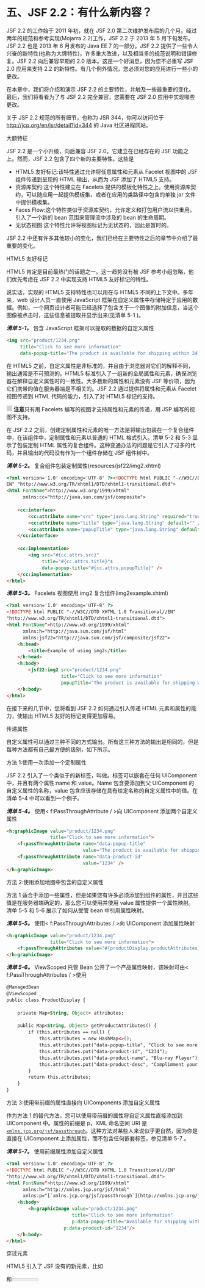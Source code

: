 # 五、JSF 2.2：有什么新内容？

JSF 2.2 的工作始于 2011 年初，就在 JSF 2.0 第二次维护发布后的几个月。经过两年的规范和参考实现(Mojarra 2.2)工作，JSF 2.2 于 2013 年 5 月下旬发布。JSF 2.2 也是 2013 年 6 月发布的 Java EE 7 的一部分。JSF 2.2 提供了一些令人兴奋的新特性(也称为大牌特性)，许多重大改进，以及相当多的规范说明和错误修复。JSF 2.2 向后兼容早期的 2.0 版本。这是一个好消息，因为您不必重写 JSF 2.0 应用来支持 2.2 的新特性。有几个例外情况，您必须对您的应用进行一些小的更改。

在本章中，我们将介绍和演示 JSF 2.2 的主要特性，并触及一些最重要的变化。最后，我们将看看为了与 JSF 2.2 完全兼容，您需要在 JSF 2.0 应用中实现哪些更改。

关于 JSF 2.2 规范的所有细节，也称为 JSR 344，你可以访问位于 http://jcp.org/en/jsr/detail?id=344 的 Java 社区进程网站。

大额特征

JSF 2.2 是一个小升级，向后兼容 JSF 2.0。它建立在已经存在的 JSF 功能之上。然而，JSF 2.2 包含了四个新的主要特性。这些是

*   HTML5 友好标记:该特性通过允许将任意属性和元素从 Facelet 视图中的 JSF 组件传递到呈现的 HTML 输出，从而为 JSF 添加了 HTML5 支持。
*   资源库契约:这个特性建立在 Facelets 提供的模板化特性之上。使用资源库契约，可以随应用一起提供模板集，或者在应用的类路径中包含的单独 jar 文件中提供模板集。
*   Faces Flow:这个特性类似于资源库契约，允许定义和打包用户流以供重用。引入了一个新的 bean 范围来管理流中涉及的 bean 的生命周期。
*   无状态视图:这个特性允许将视图标记为无状态的，因此是暂时的。

JSF 2.2 中还有许多其他较小的变化，我们已经在主要特性之后的章节中介绍了最重要的变化。

HTML5 友好标记

HTML5 肯定是目前最热门的话题之一。这一趋势没有被 JSF 参考小组忽略，他们优先考虑在 JSF 2.2 中实现支持 HTML5 友好标记的特性。

说实话，实现的 HTML5 支持特性也可以用在与 HTML5 不同的上下文中。多年来，web 设计人员一直使用 JavaScript 框架在自定义属性中存储特定于应用的数据。例如，一个网页设计者可能已经选择了包含关于一个图像的附加信息，当这个图像被点击时，这些信息被提取并显示出来(见清单 5-1 )。

***清单 5-1。*** 包含 JavaScript 框架可以提取的数据的自定义属性

```html
<img src="product/1234.png"
     title="Click to see more information"
     data-popup-title="The product is available for shipping within 24 hours"/>
```

在 HTML5 之前，自定义属性是非标准的，并且由于浏览器对它们的解释不同，输出通常是不可预测的。HTML5 标准引入了一组新的全局属性和元素，确保浏览器在解释自定义属性时的一致性。大多数新的属性和元素没有 JSF 等价项，因为它们携带的值在服务器端是不相关的。JSF 2.2 通过提供将属性和元素从 Facelet 视图传递到 HTML 代码的能力，引入了对 HTML5 标记的支持。

![image](img/00010.jpeg) **注意**只有用 Facelets 编写的视图才支持属性和元素的传递，用 JSP 编写的视图不支持。

在 JSF 2.2 之前，创建定制属性和元素的唯一方法是将输出包装在一个复合组件中，在该组件中，定制属性和元素以普通的 HTML 格式引入。清单 5-2 和 5-3 显示了包装定制 HTML 属性的复合组件。这种变通办法的问题是它引入了过多的代码，并且输出的代码没有作为一个组件存储在 JSF 组件树中。

***清单 5-2。*** 复合组件包装定制属性(resources/jsf22/img2.xhtml)

```html
<?xml version='1.0' encoding='UTF-8' ?><!DOCTYPE html PUBLIC "-//W3C//DTD XHTML 1.0 Transitional//
EN" "http://www.w3.org/TR/xhtml1/DTD/xhtml1-transitional.dtd">
<html FontName">http://www.w3.org/1999/xhtml"
      xmlns:cc="http://java.sun.com/jsf/composite">

    <cc:interface>
        <cc:attribute name="src" type="java.lang.String" required="true" />
        <cc:attribute name="title" type="java.lang.String" default="" />
        <cc:attribute name="popupTitle" type="java.lang.String" default="" />
    </cc:interface>

    <cc:implementation>
        <img src="#{cc.attrs.src}"
             title="#{cc.attrs.title}"s
             data-popup-title="#{cc.attrs.popupTitle}" />
    </cc:implementation>
</html>
```

***清单 5-3。*** Facelets 视图使用 img2 复合组件(img2example.xhtml)

```html
<?xml version='1.0' encoding='UTF-8' ?>
<!DOCTYPE html PUBLIC "-//W3C//DTD XHTML 1.0 Transitional//EN"
"http://www.w3.org/TR/xhtml1/DTD/xhtml1-transitional.dtd">
<html FontName">http://www.w3.org/1999/xhtml"
      xmlns:h="http://java.sun.com/jsf/html"
      xmlns:jsf22="http://java.sun.com/jsf/composite/jsf22">
    <h:head>
        <title>Example of using img2</title>
    </h:head>
    <h:body>
        <jsf22:img2 src="product/1234.png"
                    title="Click to see more information"
                    popupTitle="The product is available for shipping within 24 hours" />
    </h:body>
</html>
```

在接下来的几节中，您将看到 JSF 2.2 如何通过引入传递 HTML 元素和属性的能力，使输出 HTML5 友好的标记变得更加容易。

传递属性

自定义属性可以通过三种不同的方式输出。所有这三种方法的输出是相同的，但是每种方法都有自己最方便的级别，如下所示。

方法 1:使用<passthroughattribute>一次添加一个定制属性</passthroughattribute>

JSF 2.2 引入了一个类似于<param>的新标签，叫做<passthroughattribute>。标签可以嵌套在任何 UIComponent 中，并且有两个属性:name 和 value。Name 包含要添加到父 UIComponent 的自定义属性的名称，value 包含应该存储在具有给定名称的自定义属性中的值。在清单 5-4 中可以看到一个例子。</passthroughattribute>

***清单 5-4。*** 使用< f:PassThroughAttribute / >向 UIComponent 添加两个自定义属性

```html
<h:graphicImage value="product/1234.png"
                title="Click to see more information">
    <f:passThroughAttribute name="data-popup-title"
                            value="The product is available for shipping within 24 hours" />
    <f:passThroughAttribute name="data-product-id"
                            value="1234" />
</h:graphicImage>
```

方法 2:使用<passthroughattributes>添加地图中包含的自定义属性</passthroughattributes>

方法 1 适合于添加一些属性，但是如果您有许多必须添加到组件的属性，并且这些值是在服务器端确定的，那么您可以使用<passthroughattributes>并使用 value 属性提供一个属性映射。清单 5-5 和 5-6 展示了如何从受管 bean 中引用属性映射。</passthroughattributes>

***清单 5-5。*** 使用< f:PassThroughAttributes / >向 UIComponent 添加属性映射

```html
<h:graphicImage value="product/1234.png"
                title="Click to see more information">
    <f:passThroughAttributes value="#{productDisplay.productAttributes}" />
</h:graphicImage>
```

***清单 5-6。*** ViewScoped 托管 Bean 公开了一个产品属性映射，该映射可由< f:PassThroughAttributes / >使用

```html
@ManagedBean
@ViewScoped
public class ProductDisplay {

    private Map<String, Object> attributes;

    public Map<String, Object> getProductAttributes() {
        if (this.attributes == null) {
            this.attributes = new HashMap<>();
            this.attributes.put("data-popup-title", "Click to see more information");
            this.attributes.put("data-product-id", "1234");
            this.attributes.put("data-product-name", "Blu-ray Player");
            this.attributes.put("data-product-desc", "Complimment your entertainment...");
        }
        return this.attributes;
    }
}
```

方法 3:使用带前缀的属性直接向 UIComponents 添加自定义属性

作为方法 1 的替代方法，您可以使用带前缀的属性将自定义属性直接添加到 UIComponent 中。属性的前缀是 p，XML 命名空间 URI 是[`xmlns.jcp.org/jsf/passthrough`](http://xmlns.jcp.org/jsf/passthrough)。这种方法对某些人来说似乎更自然，因为你是直接在 UIComponent 上添加属性，而不包含任何嵌套标签，参见清单 5-7 。

***清单 5-7。*** 使用前缀属性添加自定义属性

```html
<?xml version='1.0' encoding='UTF-8' ?>
<!DOCTYPE html PUBLIC "-//W3C//DTD XHTML 1.0 Transitional//EN"
"http://www.w3.org/TR/xhtml1/DTD/xhtml1-transitional.dtd">
<html FontName">http://www.w3.org/1999/xhtml"
      xmlns:h="http://xmlns.jcp.org/jsf/html"
      xmlns:p="[`xmlns.jcp.org/jsf/passthrough`](http://xmlns.jcp.org/jsf/passthrough)">
    <h:body>
        <h:graphicImage value="product/1234.png"
                        title="Click to see more information"
                        p:data-popup-title="Available for shipping within 24 hours"
                     p:data-product-id="1234"/>
    </h:body>
</html>
```

穿过元素

HTML5 引入了 JSF 没有的新元素，比如

<section>和<meter>。为了避免页面作者回到编写复合组件的工作中，引入了属性名称空间(jsf)。jsf 名称空间包含通常在 UIComponent 上找到的属性。当使用 jsf 名称空间时，Facelets 会检测到您希望将标记视为 UIComponent，并相应地对其进行映射。在清单 5-8 中，<进度>标签通过使用 jsf:id 属性被转换成 UIComponent。

***清单 5-8。*** 使用 jsf 属性命名空间传递元素

```html
<?xml version='1.0' encoding='UTF-8' ?>
<!DOCTYPE html PUBLIC "-//W3C//DTD XHTML 1.0 Transitional//EN"
"http://www.w3.org/TR/xhtml1/DTD/xhtml1-transitional.dtd">
<html FontName">http://www.w3.org/1999/xhtml"
      xmlns:h="http://xmlns.jcp.org/jsf/html"
      xmlns:jsf="http://xmlns.jcp.org/jsf">
    <h:body>
        <h:form>
            <progress jsf:id="progressbar"
                      value="#{imageGeneration.progress}"
                      max="100" />
        </h:form>
    </h:body>
</html>
```

从技术上来说，Facelets TagDecorator 负责将定制元素视为 UIComponents。在某些情况下，TagDecorator 会识别出与 HTML 标记完全相同的 UIComponent。在清单 5-9 中，HTML 标签和 JSF 标签将产生相同的输出和组件树。如果你喜欢尽可能接近 HTML 来写你的观点，这是对 JSF 的一个很好的补充。

***清单 5-9。***HTML 和 JSF 标签之间的自动映射

```html
<?xml version='1.0' encoding='UTF-8' ?>
<!DOCTYPE html PUBLIC "-//W3C//DTD XHTML 1.0 Transitional//EN"
"http://www.w3.org/TR/xhtml1/DTD/xhtml1-transitional.dtd">
<html FontName">http://www.w3.org/1999/xhtml"
      xmlns:h="http://xmlns.jcp.org/jsf/html"
      xmlns:jsf="http://xmlns.jcp.org/jsf">
    <h:body>
        <h:form>
            <input type="text" jsf:value="#{registration.firstName}" />
            <h:inputText value="#{registration.lastName}" />
        </h:form>
    </h:body>
</html>
```

资源库契约

JSF 2.0 引入了资源库，级联样式表、javascripts、图像和复合组件驻留在 resources/目录中，或者打包在 JAR 文件的 META-INF/resources 目录中。资源库契约通过引入拥有多个资源库的可能性，将这一特性向前推进了一步。使用资源库契约，您可以将模板映射到应用中的特定视图。例如，您可以为匿名用户和经过身份验证的用户或者应用的不同部分使用单独的模板和资源。与普通资源一样，您可以在 contracts/目录下的应用中包含资源库协定，或者通过将协定打包到 META-INF/contracts 目录下的 JAR 文件中。将 JAR 文件放在 WEB-INF/lib 目录中，应用会自动发现它。

![image](img/00010.jpeg) **提示**为了加快资源库契约的发现，在包含契约的目录中放置一个名为 javax.faces.contract.xml 的文件。目前该文件没有任何内容，但在即将推出的版本中可能会有所改变。

有两种使用合同的方法。第一种方法将通过 URL 模式自动将契约映射到视图上。第二种方法在视图中显式声明契约。这些方法可以结合使用，以获得最大的灵活性。首先，我们将看看如何创建资源库契约；然后，我们将看看在应用中应用它们的两种方法。

资源库契约的目标是使一组模板可用，这些模板可由不知道可用资源库契约中正在使用的确切模板的模板客户端重用。因此，资源库契约应该使用相同的模板和内容区域名称。也就是说，模板文件必须具有相同的文件名，并且<insert>标记必须使用相同的名称。</insert>

例如，我们将在一个应用中创建两个合同。第一个合同在清单 5-10 和清单 5-11 实施，第二个合同在清单 5-12 和清单 5-13 实施。两个模板的区别在于配色方案和帮助文本。

***清单 5-10。*** 文件结构中的"基础"资源库合同应用目录

```html
| contracts/
| contracts/basic/page-template.xhtml
| contracts/basic/layout.css
| contracts/basic/page.css
```

***清单 5-11。*** 合同目录/基础/页面-模板. xhtml

```html
<?xml version='1.0' encoding='UTF-8' ?>
<!DOCTYPE html PUBLIC "-//W3C//DTD XHTML 1.0 Transitional//EN"
"http://www.w3.org/TR/xhtml1/DTD/xhtml1-transitional.dtd">
<html FontName">http://www.w3.org/1999/xhtml"
      xmlns:p="http://xmlns.jcp.org/jsf/passthrough"
      xmlns:jsf="http://xmlns.jcp.org/jsf"
      xmlns:ui="http://xmlns.jcp.org/jsf/facelets"
      xmlns:h="http://xmlns.jcp.org/jsf/html">

    <h:head>
        <h:outputStylesheet name="page.css" />
        <h:outputStylesheet name="layout.css" />
        <title><ui:insert name="page-title" /></title>
    </h:head>

    <h:body>
        <div id="top" class="top">
            <ui:insert name="top" />
        </div>

        <div id="content" class="center_content">
            <ui:insert name="content" />
        </div>
    </h:body>
</html>
```

***清单 5-12。*** 文件结构资源库合同后添加一个"基本-附加"合同

```html
| contracts/
| contracts/basic/page-template.xhtml
| contracts/basic/layout.css
| contracts/basic/page.css
| contracts/basic-plus/page-template.xhtml
| contracts/basic-plus/layout.css
| contracts/basic-plus/page.css
| contracts/basic-plus/logo.png
```

***清单 5-13。*** 合同目录/基础-附加/页面-模板. xhtml

```html
<?xml version='1.0' encoding='UTF-8' ?>
<!DOCTYPE html PUBLIC "-//W3C//DTD XHTML 1.0 Transitional//EN"
"http://www.w3.org/TR/xhtml1/DTD/xhtml1-transitional.dtd">
<html FontName">http://www.w3.org/1999/xhtml"
      xmlns:p="http://xmlns.jcp.org/jsf/passthrough"
      xmlns:jsf="http://xmlns.jcp.org/jsf"
      xmlns:ui="http://xmlns.jcp.org/jsf/facelets"
      xmlns:h="http://xmlns.jcp.org/jsf/html">

    <h:head>
        <h:outputStylesheet name="page.css" />
        <h:outputStylesheet name="layout.css" />
        <title><ui:insert name="page-title" /></title>
    </h:head>

    <h:body>
        <div id="top" class="top">
           <h:graphicImage id="logo" name="logo.png" />
            <ui:insert name="top" />
        </div>

        <div id="help" class="left">
            Welcome to JSF 2.2\. This example demonstrates how to use Resource Library Contracts.
        </div>

        <div id="content" class="right ">
            <ui:insert name="content" />
        </div>

        <div id="top" class="top">
           You can find more information about JSF 2.2 at the
            <a href="http://jcp.org/en/jsr/detail?id=344">JCP website</a>
       </div>
    </h:body>
</html>
```

从清单 5-11 中可以看出，资源库契约模板就像普通的 Facelets 模板一样。由于这个模板将是我们合同的基础，我们必须记下并重用模板文件名以及内容区域。也就是说，我们的模板文件必须命名为 page-template.xhtml，并且我们必须坚持使用<ui:insert name = " page-title "/>来插入页面的标题，< ui:insert name="top" / >来插入页面的页眉，< ui:insert name="content" / >来插入页面的内容。您可以自由地更改资源库合同中的所有内容，包括样式表和图像。我们资源库契约的唯一名称是/contracts 下的目录名，也就是 basic。要创建另一个资源库契约，只需在/contracts 下创建一个具有唯一名称的目录，其中包含同名的模板。清单 5-12 显示了在创建了基本加合同之后合同目录的结构。

正如您在清单 5-13 中看到的，模板名称是相同的(page-template.xhtml)，内容区域也是相同的(page-title，top，content)。basic 和 basic-plus 遵循相同的约定，可以由相同的模板客户端使用。

资源库契约已经就绪，可以使用了。

方法 1:通过 URL 模式在视图上映射契约

可以通过 URL 模式指定使用哪个契约 。当您希望将不同的资源库应用于不同的部分或访问级别时，这很有用。例如，您可能希望对匿名用户和管理员应用单独的资源库。您可以将资源库契约映射到 applications 标记内 faces-config.xml 中的视图。

在清单 5-14 中，当访问/admin 下的视图时，应用基本的资源库契约。所有其他视图都使用 basic-plus 资源库，其中包含更多帮助信息。

***清单 5-14。*** 对通过/admin/*访问的视图和其余视图应用单独的契约

```html
<?xml version='1.0' encoding='UTF-8'?>
<faces-config version="2.2"
              FontName">http://xmlns.jcp.org/xml/ns/javaee"
              xmlns:xsi="http://www.w3.org/2001/XMLSchema-instance"
              xsi:schemaLocation="http://xmlns.jcp.org/xml/ns/javaee
http://xmlns.jcp.org/xml/ns/javaee/web-facesconfig_2_2.xsd">

    <application>

        <resource-library-contracts>

            <contract-mapping>
                <url-pattern>/admin/*</url-pattern>
                <contracts>basic</contracts>
            </contract-mapping>

            <contract-mapping>
                <url-pattern>*</url-pattern>
                <contracts>basic-plus</contracts>
            </contract-mapping>

        </resource-library-contracts>

    </application>
</faces-config>
```

![image](img/00010.jpeg) **提示**可以将多个合同映射到一个映射。在这种情况下，它将依次检查每个合同，寻找所需的模板。一旦找到模板，它将停止处理其他合同。

**方法二:在每个视图**上指定合同

 **通过在每个视图上指定契约，您可以让您的应用由用户来设置皮肤。也就是说，您可以允许用户选择为您的应用应用哪个合同。通过将视图包含在一个<view>标签中，您可以将合同应用到模板客户端，在标签中，您可以指定要在合同属性中应用的合同名称，例如<view contracts="basic">。您可以替换视图契约的显式声明，但是使用 EL 绑定，例如<view contracts="#{userSession.contract}">，如清单 5-15 和清单 5-16 所示。</view></view></view>

***清单 5-15。*** 允许用户选择要应用到视图的合同

```html
<?xml version='1.0' encoding='UTF-8' ?>
<!DOCTYPE html PUBLIC "-//W3C//DTD XHTML 1.0 Transitional//EN"
"http://www.w3.org/TR/xhtml1/DTD/xhtml1-transitional.dtd">
<html FontName">http://www.w3.org/1999/xhtml"
      xmlns:h="http://xmlns.jcp.org/jsf/html"
      xmlns:ui="http://xmlns.jcp.org/jsf/facelets"
      xmlns:f="http://xmlns.jcp.org/jsf/core"
      xmlns:p="http://xmlns.jcp.org/jsf/passthrough">
    <f:view contracts="#{userSession.contract}">
        <ui:composition template="/page-template.xhtml">
            <ui:define name="page-title">Welcome to JSF 2.2</ui:define>
            <ui:define name="content">
                <h:form>
                    Select a template
                    <h:selectOneRadio value="#{userSession.contract}" layout="pageDirection" required="true">
                        <f:selectItem itemValue="basic" itemLabel="Basic" />
                        <f:selectItem itemValue="basic-plus" itemLabel="Basic Plus" />
                    </h:selectOneRadio>
                    <h:commandButton value="Save" />
                </h:form>
            </ui:define>
            <ui:define name="top">Template: #{userSession.contract}</ui:define>
        </ui:composition>
    </f:view>
</html>
```

***清单 5-16。*** 会话范围的托管 Bean 用于存储选中的合同

```html
import javax.faces.bean.ManagedBean;
import javax.faces.bean.SessionScoped;

@ManagedBean
@SessionScoped
public class UserSession {

    private String contract = "basic";

    public String getContract() {
        return contract;
    }

    public void setContract(String contract) {
        this.contract = contract;
    }
}
```

清单 5-16 可以扩展为从 cookie 或数据库中选择合同，这样用户就不必每次使用应用时都选择要应用的合同。

将合同映射到视图的方法取决于您的应用需求。您可以混合使用这两种方法来获得最大的灵活性。

面流

自从引入 JavaServer Faces 以来，开发人员一直抱怨缺少对覆盖用户流的范围的支持，比如向导和多步注册表单。在 JSF 2.0 中，引入了@ViewScope 注释来支持在同一视图中的可变持久性。@ConversationScoped 是在 JSF 2.0 中为 CDI(组件依赖注入)bean 引入的，通过将 javax . enterprise . context . conversation 接口注入受管 bean，可以开始和结束长时间运行的对话。使用@ViewScope 和@ConversationScoped scopes，您可以实现多步注册表单和向导，但是一旦实现，您会发现最终产品相当分散，不容易重用。Faces flows 通过提供一个完全集成的解决方案来解决这些缺点，在这个解决方案中，您可以在一个受托管 beanss 支持的流定义中指定多个用户流，受托管 bean 用@FlowScoped 进行了注释，并且能够将流打包到单独的目录和 JAR 中。流还可以使用入站和出站参数进行交互。

![image](img/00010.jpeg) **注意** @FlowScoped 是一个 CDI 作用域，因此您必须在您的应用中启用 CDI，方法是将 beans.xml 包含在 WEB-INF/目录中，或者如果流被打包在 JAR 中，则包含在 META-INF/目录中。

流程定义

您可以在 XML 文件(与其他流文件以-flow.xml 为后缀)中定义流，也可以在用@FlowDefinition 注释的类中定义流。在用@FlowDefinition 注释的类中，您使用 FlowBuilder API 指定流，而 XML 文件使用[`xmlns.jcp.org/jsf/flow`](http://xmlns.jcp.org/jsf/flow)XML 名称空间和模式定义流。使用 FlowBuilder 的好处是，您可以完全编程控制如何定义流。也就是说，您可以基于运行时信息构建您的流。缺点是，不像 XML 版本，仅仅通过查看代码来快速获得流程的概述要困难得多。清单 5-17 显示了用 XML 表达的流程定义。

***清单 5-17。***XML 中的流程定义

```html
<!DOCTYPE html>

<html FontName">http://www.w3.org/1999/xhtml"
      xmlns:f="http://java.sun.com/jsf/core"
      xmlns:j="http://java.sun.com/jsf/flow">

    <f:metadata>

        <j:faces-flow-definition id="newEntryFlow">

            <!-- Method to execute when the flow is initialized -->
            <j:initializer>#{addressBook.newEntry}</j:initializer>

            <!-- Specifies the first node of the flow -->
            <j:start-node>newEntryStart</j:start-node>

            <!-- Using a switch you can dynamically determine the next node -->
            <j:switch id="newEntryStart">

                <!-- Go to newEntryHelp if this is the first time the user
                     is using the wizard -->
                <j:navigation-case>
                    <j:if>#{addressBook.newEntryFirstTime}</j:if>
                    <j:from-outcome>newEntryHelp</j:from-outcome>
                </j:navigation-case>

                <!-- Go to basicDetails if this is not the first time that
                     the user has used the wizard -->
                <j:navigation-case>
                    <j:if>#{!addressBook.newEntryFirstTime}</j:if>
                    <j:from-outcome>basicDetails</j:from-outcome>
                </j:navigation-case>
            </j:switch>

             <j:view id="newEntryHelp">
                <j:vdl-document>newEntryHelp.xhtml</j:vdl-document>
            </j:view>

            <j:view id="basicDetails">
                <j:vdl-document>create-entry-1.xhtml</j:vdl-document>
            </j:view>

            <j:view id="contactDetails">
                <j:vdl-document>create-entry-2.xhtml</j:vdl-document>
            </j:view>

            <j:view id="contactPhoto">
                <j:vdl-document>create-entry-3.xhtml</j:vdl-document>
            </j:view>

            <!-- The flow can end by navigating to the cancel flow -->
            <j:faces-flow-return id="cancel">
                <j:navigation-case>
                    <j:from-outcome>/cancel</j:from-outcome>
                </j:navigation-case>
            </j:faces-flow-return>

            <!-- Method to execute when the flow has ended -->
            <j:finalizer>#{addressBook.newEntryFinished}</j:finalizer>

        </j:faces-flow-definition>

    </f:metadata>
</html>
```

**开始和结束流程**

您可以通过在一个动作中调用流的 ID 来启动流。您可以通过返回流程定义中 faces-flow-return 中定义的结果来结束流程。清单 5-18 显示了如何使用命令链接来开始和结束一个流程。

***清单 5-18。*** 您可以通过将流 ID 设置为 UICommand 的动作来启动新的流

```html
<h:commandLink value="Click to add a new entry in the address book" action="newEntryFlow" />
<h:commandLink value="Cancel creating a new entry" action="/cancel" />
```

遍历流程并存储数据

流量数据有两种存储方式 。您可以将它作为属性存储在用@FlowScoped 注释的 CDI beans 上，如清单 5-19 所示，或者您可以将数据添加到流映射中，该映射保存您放入的任何数据，如清单 5-20 所示。一旦流程结束，地图将被清除。

***清单 5-19。*** 流作用域 Bean 控制逻辑和存储数据

```html
@Named
@FlowScoped(id = "newEntryFlow")
public class AddressBook implements Serializable {

    private AddressBookEntry entry;

    /**
     * Initialiser for the flow.
     */
    public void newEntry() {
       this.entry = new AddressBookEntry();
       ...
    }

    /**
     * Determines if this is the first time the new entry flow is being used.
     */
    public boolean isNewEntryFirstTime() {
       ...
    }

    public AddressBookEntry getEntry() {
       return this.entry;
    }
}
```

***清单 5-20。*** flowScope 可以用来存储任何一种流动期间的物体

```html
<!DOCTYPE html>
<html FontName">http://www.w3.org/1999/xhtml"
      xmlns:h="http://xmlns.jcp.org/jsf/html">

    <head>
        <title>Enter your name</title>
    </head>
    <body>
        <h:form>

            <h:outputLabel for="firstName" value="First name: " />
            <h:inputText id="firstName" value="#{flowScope.firstName}" />
            <h:outputLabel for="LastName" value="Last name: " />
            <h:inputText id="lastName" value="#{flowScope.lastName}" />

            <h:commandButton value="Next" action="contactDetails" />
            <h:commandButton value="Cancel" action="cancel" />
        </h:form>
    </body>
</html>
```

**包装**

流资源可以驻留在 web 应用中 web 根目录下的目录中，如清单 5-21 所示，也可以打包在一个 JAR 文件中，然后放在/WEB-INF/lib 中，如清单 5-22 所示。页面作者不需要担心流资源如何与应用打包在一起。流资源的引用是相同的，不管它们是如何打包的。

***清单 5-21。*** 驻留在 Web 应用内部的几个流的文件布局

```html
| newEntryFlow/newEntryFlow-flow.xml
| newEntryFlow/newEntryHelp.xhtml
| newEntryFlow/create-entry-1.xhtml
| newEntryFlow/create-entry-2.xhtml
| newEntryFlow/create-entry-3.xhtml
| modifyEntryFlow/modifyEntryFlow-flow.xml
| modifyEntryFlow/modifyEntryHelp.xhtml
| modifyEntryFlow/modify-entry-1.xhtml
| modifyEntryFlow/modify-entry-2.xhtml
| modifyEntryFlow/modify-entry-3.xhtml
```

***清单 5-22。*** 驻留在 JAR 文件中的流的文件布局

```html
| META-INF/flows/beans.xml
| META-INF/faces-config.xml
| META-INF/flows/newEntryFlow/newEntryFlow-flow.xml
| META-INF/flows/newEntryFlow/newEntryHelp.xhtml
| META-INF/flows/newEntryFlow/create-entry-1.xhtml
| META-INF/flows/newEntryFlow/create-entry-2.xhtml
| META-INF/flows/newEntryFlow/create-entry-3.xhtml
| META-INF/flows/modifyEntryFlow/modifyEntryFlow-flow.xml
| META-INF/flows/modifyEntryFlow/modifyEntryHelp.xhtml
| META-INF/flows/modifyEntryFlow/modify-entry-1.xhtml
| META-INF/flows/modifyEntryFlow/modify-entry-2.xhtml
| META-INF/flows/modifyEntryFlow/modify-entry-3.xhtml
| myflow/NewEntryFlow.class
| myflow/ModifyEntryFlow.class
```

无状态视图

当请求视图时，JSF 通常会检查状态的副本是否可用(在服务器或客户机上，具体取决于 javax . faces . state _ SAVING _ METHOD 上下文参数的值)。如果请求的视图不存在，则创建该视图，并存储视图中组件的详细信息，供以后检索和处理。在某些情况下，视图可能已经过期，您将会收到可怕的视图过期异常。在高负载应用中，保存和恢复视图所涉及的所有处理都会产生不必要的开销。JSF 2.2 引入了一个简单但强大的特性，叫做无状态视图。使用无状态视图，您可以指定其状态不应被管理的视图。相反，每次请求视图时，视图的状态都被设置为初始状态。通过将<view>上的 transient 属性设置为 true，可以将视图标记为无状态。当使用无状态视图时，应该注意不要依赖任何基于状态的作用域，比如@ViewScope 和@SessionScope。将这些作用域与无状态视图结合使用最终会导致不可预知的行为。启用 JSF 开发模式后，当您组合基于状态的范围和无状态视图时，您将在页面底部看到警告。请注意，无状态视图并不意味着您可以将数据存储在支持 bean 中。事实上，如果您想在使用无状态视图时持久化任何数据，就必须将数据存储在托管 beans 中。无状态视图的一个经典例子是登录页面。登录页面不跟踪状态，只需要在受管 bean 中存储用户名和密码等信息(对于容器管理的安全性，甚至不需要受管 bean 来保存用户输入)。清单 5-23 展示了一个时事通讯注册页面的无状态视图的例子。一旦页面被提交，就没有必要保留视图，因此它是无状态视图的一个很好的候选。</view>

***清单 5-23。*** 无状态查看报名简讯

```html
<?xml version='1.0' encoding='UTF-8' ?>
<!DOCTYPE html PUBLIC "-//W3C//DTD XHTML 1.0 Transitional//EN"
"http://www.w3.org/TR/xhtml1/DTD/xhtml1-transitional.dtd">
<html FontName">http://www.w3.org/1999/xhtml"
      xmlns:h="http://xmlns.jcp.org/jsf/html"
      xmlns:ui="http://xmlns.jcp.org/jsf/facelets"
      xmlns:f="http://xmlns.jcp.org/jsf/core">
    <f:view transient="true">
        <ui:composition template="/page-template.xhtml">
            <ui:define name="page-title">Newsletter Sign-up</ui:define>
            <ui:define name="content">
                <h:form>
                    Your e-mail address:
                    <h:inputText value="#{newsletterSubscription.email}" />
                    <h:commandButton action="#{newsletterSubscription.subscribe}"
                                     value="Subscribe" />
                    <h:commandButton action="#{newsletterSubscription.unsubscribe}"
                                     value="Unsubscribe" />
                </h:form>
            </ui:define>

        </ui:composition>
    </f:view>
</html>
```

![image](img/00010.jpeg) **警告**无状态视图是一个全新的特性，并不是所有的组件都经过了彻底的测试，在某些情况下这可能会导致不可预知的行为。在对第三方 JSF 组件库使用无状态视图时，应该特别小心。

其他重大变化

除了大型功能之外，还有许多较小的增强。以下是最重要的小变化的总结。

UIData **支持集合接口，不支持列表**

从 UIData 派生的组件现在支持 java.util.Collections 作为内部数据模型。在 JSF 2.2 之前，java.util.List 是唯一受支持的集合。这一变化表明 ORM 通常使用 java.util.Set 集合来映射相关数据。

WAI-ARIA 支持

JSF 2.2 在 HTML 组件上实现了角色属性，以支持 Web 可访问性倡议——可访问的富互联网应用套件(WAI-ARIA)。角色属性用于描述 HTML 标签的用途。更多关于 WAI-ARIA 的信息可以在 http://www.w3.org/WAI/intro/aria 的[找到。](http://www.w3.org/WAI/intro/aria)清单 5-24 展示了一个如何使用角色属性给面板网格添加含义的例子。

***清单 5-24。*** 表示 panelGrid(表格)是包含选项的菜单

```html
<h:panelGrid role="menu">
    <h:commandLink role="menuitem"value="Home" action="/home" />
    <h:commandLink role="menuitem"value="Registration" action="/registration" />
    ...
</h:panelGrid>
```

<viewaction></viewaction>

JSF 2.2 引入了一个新的视图元数据标签<viewaction>。标记的目的是允许在呈现响应之前进行预处理。预处理可以包括从数据库获取数据或者检查改变导航流的条件。例如，您可以使用 viewAction 从数据库中加载要显示的实体。如果数据库中不存在请求的实体，您可以将用户重定向到一个视图，表明该文件不再存在。清单 5-25 显示了一个 Facelets 文件，它有一个 viewAction，在查看页面时加载一条记录。</viewaction>

***清单 5-25。*** Facelet 视图使用 f:viewAction 加载记录进行显示

```html
<?xml version='1.0' encoding='UTF-8' ?>
<!DOCTYPE html PUBLIC "-//W3C//DTD XHTML 1.0 Transitional//EN"
"http://www.w3.org/TR/xhtml1/DTD/xhtml1-transitional.dtd">
<html FontName">http://www.w3.org/1999/xhtml"
      xmlns:h="http://java.sun.com/jsf/html"
      xmlns:f="http://java.sun.com/jsf/core">
    <f:view>
        <f:metadata>
            <f:viewParam name="id" value="#{recordDisplay.id}" />
            <f:viewAction execute="#{recordDisplay.load}" onPostback="false" />
        </f:metadata>
    </f:view>
    <h:head>
        <title>View Record #{recordDisplay.id}</title>
    </h:head>
    <h:body>
        <h1>Record ##{recordDisplay.id}</h1>
        <h:panelGrid columns="2">
            <h:outputText value="Name:" />
            <h:outputText value="#{recordDisplay.record.name}" />
            <h:outputText value="Description:" />
            <h:outputText value="#{recordDisplay.record.description}" escape="false" />
        </h:panelGrid>

    </h:body>
</html>
```

清单 5-26 包含当试图访问一个不存在的记录时应该使用的导航规则。该规则规定，如果返回 false，浏览器应该被重定向到/not-found.xhtml 文件。

***清单 5-26。***faces-config . XML 中的导航案例，如果无法加载实体，该案例会重定向用户

```html
<faces-config>
    <navigation-rule>
        <navigation-case>
            <from-action>#{recordDisplay.load}</from-action>
            <from-outcome>false</from-outcome>
            <to-view-id>/not-found.xhtml</to-view-id>
            <redirect />
        </navigation-case>
    </navigation-rule>
</faces-config>
```

清单 5-27 是包含导航规则中使用的逻辑的受管 bean。它还是被访问的 Facelets 视图的后台 bean。

***清单 5-27。*** 用于加载记录的动作方法，如果记录被加载则发出信号

```html
@ManagedBean
@RequestScoped
public class RecordDisplay {

    @EJB private RecordService recordService;
    private Long id;
    private Record record;

    public Long getId() {
        return id;
    }

    /**
     * Used by f:viewParam to set the ID of the record to load.
     *
     * @param id Unique identifier of the record to load
     */
    public void setId(Long id) {
        this.id = id;
    }

    /**
     * Loads the record with the ID specified in the viewParam.
     *
     * @return true if the record was loaded successfully, otherwise false if it wasn’t found
     */
    public boolean load() {
        try {
            record = recordService.findById(this.id);
            return true;
        } catch (EntityNotFoundException ex) {
            return false;
        }
    }
}
```

该功能与<event type="preRenderView">非常相似，但有几点不同:</event>

*   使用<event type="preRenderView">，开发者有责任在先决条件失败的情况下重定向导航。</event>
*   <event type="preRenderView">在组件树生成后执行(即在渲染响应阶段)，而<viewaction>在组件树生成前执行(即在应用阶段)。</viewaction></event>

文件上传

最后，在 JSF 几乎十年没有标准文件上传组件之后，JSF 2.2 引入了<inputfile>组件。在 JSF 2.2 之前，开发者必须开发自己的文件上传组件或者使用组件库，比如 RichFaces 或者 PrimeFaces。作为 JSF 2.2 的附加功能，文件上传组件还支持 Ajax 请求中的文件上传。</inputfile>

使用该组件相当简单。在 enctype 设置为“multipart/form-data”的表单中包含<inputfile>标记。将<inputfile>的 value 属性设置为 javax.servlet.http.Part 类型的对象。在提交表单时，用户选择的文件被传输到服务器，并且通过 getInputStream()方法在 Part 对象中可以获得对该文件的引用。您可以使用<inputfile>标签上的 validator 属性为文件上传添加验证。在 validator 中，您可以检查文件大小、内容类型、文件名、文件内容以及请求中随文件一起发送的任何其他头。要在 Ajax 请求中上传文件，只需将标记添加到提交表单的<commandbutton>中。</commandbutton></inputfile></inputfile></inputfile>

例如，清单 5-28 显示了一个包含输入文件组件的表单。该示例通过在启动上传的 commandButton 中包含 f:ajax 组件来使用 Ajax 上传文件。

***清单 5-28。*** 将照片上传到托管 Bean 的表单

```html
<h:form id="frm-photo-upload"
enctype="multipart/form-data">
    <h:outputLabel for="photo" value="Please select your photo and click Upload Photo" />
    <h:inputFile id="photo" value="#{myProfile.photo}" validator="#{myProfile.validatePhoto}" />
    <h:commandButton value="Upload Photo" action="#{myProfile.uploadPhoto}">
        <!-- Remove the f:ajax tag for plain old file upload -->
        <f:ajax execute="photo" render="@all" />
    </h:commandButton>
    <h:messages />
</h:form>
```

清单 5-29 是上传表单的管理 bean。它包含用于验证上传的文件是一个图像并且大小小于 2 MB 的方法，以及一个上传方法，其中上传的文件的内容是使用来自 Apache Commons IO 项目的 IOUtils 类提取的。 <sup class="calibre18">1</sup>

***清单 5-29。*** 托管 Bean 接收并处理文件上传

```html
import java.io.IOException;
import javax.ejb.EJB;
import javax.faces.bean.ManagedBean;
import javax.faces.bean.RequestScoped;
import javax.servlet.http.Part;
import org.apache.commons.io.IOUtils;

@ManagedBean
@RequestScoped
public class MyProfile {
    @EJB    private UserProfileService userProfileService;
    private UserProfile userProfile;
    private Part photo;

    public String uploadPhoto() throws IOException {
        // Uploading file. You don't have to do anything here, but you could
        // use it for post processing.  Don't use this method for validating
        // the uploaded file.

        byte[] photoContents = IOUtils.toByteArray(photo.getInputStream());
        userProfileService.savePhoto(userProfile, photoContents);

        FacesContext.getCurrentInstance().addMessage("frm-photo-upload",
            new FacesMessage(FacesMessage.SEVERITY_INFO, "Photo uploaded successfully",
                "Name: " + photo.getName() + " Size: " + (photo.getSize()/1024) + " KB"));

        return "/photo-uploaded";
    }

    /**
     * Validator for checking that the file uploaded is a photo and that the file
     * size is less than 2MB.
     */
    public void validatePhoto(FacesContext ctx, UIComponent comp, Object value)  {
        // List of possible validation errors
        List<FacesMessage> msgs = new ArrayList<>();

        // Retrieve the uploaded file from passed value object
        Part photo = (Part)value;

        // Ensure that the file is an image
        if (!"image/".startsWith(file.getContentType())) {
           msgs.add(new FacesMessage("The uploaded file must be an image"));
        }

        // Ensure that the file is less than 2 MB
        if (file.getSize() > 2048) {
            msgs.add(new FacesMessage("The uploaded file is larger than 2MB"));
        }

        // Determine if a validation exception should be thrown
        if (!msgs.isEmpty()) {
           throw new ValidatorException(msgs);
        }
    }

    public Part getPhoto() {
        return photo;
    }

    public void setPhoto(Part photo) {
        this.photo = photo;
    }

    public UserProfile getUserProfile() {
        return this.userProfile;
    }

    public void setUserProfile(UserProfile userProfile) {
        this.userProfile = userProfile;
    }
}
```

Ajax 请求延迟

在 JSF 2.2 中，延迟属性被添加到了标签中。该属性接受一个整数，该整数包含 Ajax 请求执行前等待的毫秒数。当用户使用键盘输入 Ajax 时，这非常有用。它不是在用户输入一个键时立即执行请求，而是在执行请求之前等待几毫秒，看看是否输入了另一个键。如果输入另一个键，前面的 Ajax 请求被取消，只执行最后一个请求。清单 5-30 展示了一个 Ajax 请求在按下一个键后被延迟 1.5 秒的例子，让用户有时间在发送请求前完成输入。

***清单 5-30。*** 将 Ajax 请求延迟 1.5 秒

```html
<h:inputText value="#{registrationBean.username}" >
    <f:ajax event="keyup" delay="1500"render="confirmation" />
</h:inputText>
<h:outputText id="confirmation" value="#{registrationBean.confirmationMsg}" />
```

新的 XML 名称空间

在前面的例子中，您可能已经注意到，JSF 2.2 引入了新的 XML 名称空间。旧的名称空间以 http://java.sun.com 的[开始，而新的名称空间以 http://xmlns.jcp.org 的](http://java.sun.com)[开始。旧的名称空间现在仍然有效，但是看起来在未来的版本中将会被删除。新的 XML 名称空间在](http://xmlns.jcp.org)表 5-1 中列出。

表 5-1 。JSF 图书馆的新 XML 名称空间

| 

图书馆

 | 

老 URI

 | 

新建 URI

 |
| --- | --- | --- |
| 复合组件 | `http://java.sun.com/jsf/composite` | `http://xmlns.jcp.org/jsf/composite` |
| 面孔核心 | `http://java.sun.com/jsf/core` | `http://xmlns.jcp.org/jsf/core` |
| Faces HTML | `http://java.sun.com/jsf/html` | `http://xmlns.jcp.org/jsf/html` |
| JSTL 核心 | `http://java.sun.com/jsp/jstl/core` | `http://xmlns.jcp.org/jsp/jstl/core` |
| JSTL 函数 | `http://java.sun.com/jsp/jstl/functions` | `http://xmlns.jcp.org/jsp/jstl/functions` |
| Facelets 模板 | `http://java.sun.com/jsf/facelets` | `http://xmlns.jcp.org/jsf/facelets` |
| 传递属性 | `http://java.sun.com/jsf/passthrough` | `http://xmlns.jcp.org/jsf/passthrough` |
| 传递元素 | `http://java.sun.com/jsf` | `http://xmlns.jcp.org/jsf` |

新的 XML 名称空间应用于清单 5-31 中的空 Facelets 文件。

***清单 5-31。*** Facelet 视图使用了新的 XML 名称空间

```html
<html FontName">http://www.w3.org/1999/xhtml"
      xmlns:cc="http://xmlns.jcp.org/jsf/composite"
      xmlns:f="http://xmlns.jcp.org/jsf/core"
      xmlns:h="http://xmlns.jcp.org/jsf/html"
      xmlns:c="http://xmlns.jcp.org/jsp/jstl/core"
      xmlns:fn="http://xmlns.jcp.org/jsp/jstl/functions"
      xmlns:ui="http://xmlns.jcp.org/jsf/facelets"
      xmlns:p="http://xmlns.jcp.org/jsf/passthrough"
      xmlns:jsf="http://xmlns.jcp.org/jsf">
</html>
```

向后兼容性

有两个问题影响了向后兼容性,根源在于 JSF 早期版本中不明确的规范。大多数应用将完全不受这两个问题的影响，但是如果您的应用受到影响，下面将描述这些问题。

第一个问题是由于规范中的一个错误，其中异常以静默方式结束(javax . faces . event . methodexpressionvalueechangelistener . processValueChange()和 javax . faces . event . methodexpressionlistener . process action())。随着 JSF 2.2 规范的澄清，以前被吞咽的异常现在被扔给异常处理程序。任何依赖于被吞咽的异常的应用都必须实现一个安全措施，以避免异常无法处理。

第二个问题是由于基于先前 JSF 规范的意外行为。在 JSF 2.2 中，规范被阐明，因此一些返回类型必须改变。具体来说，它是在访问复合接口内复合组件的属性时返回的 PropertyDescriptors。getValue()和 getValue(java.lang.String)现在将分别返回 javax.el.ValueExpression 和 java.lang.Class。任何直接访问 PropertyDescriptors 的应用都必须考虑已更改的返回类型。

摘要

尽管 JSF 2.2 对 JSF 来说并不是一个重大的改进，但很明显 2.2 版本提供了许多社区多年来一直要求的新功能和变化。值得注意的是四大特色，包括 HTML5 友好标记、资源库契约、faces flows 和无状态视图。在其他重大变化中，我们关注了最终进入 JSF 核心的文件上传组件。文件上传组件不仅支持传统的文件上传，还支持基于 Ajax 的上传。

想要升级他们的 JSF 2.0 和 2.1 应用的开发者几乎可以无缝升级。如“向后兼容性”一节所述，很少有问题会破坏向后兼容性，据估计，受影响的应用也很少。

Apache Commons IO 项目是一个使用 IO 功能的库的集合。该项目可以在以下网址找到:【http://commons.apache.org/proper/commons-io/ **</meter> </section>